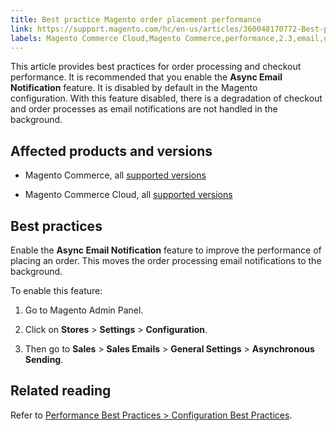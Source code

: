 ```yaml
---
title: Best practice Magento order placement performance 
link: https://support.magento.com/hc/en-us/articles/360048170772-Best-practice-Magento-order-placement-performance-
labels: Magento Commerce Cloud,Magento Commerce,performance,2.3,email,orders,best practices,2.3.x,2.4,2.4.x,asynchronous sending
---
```


This article provides best practices for order processing and checkout performance. It is recommended that you enable the **Async Email Notification** feature. It is disabled by default in the Magento configuration. With this feature disabled, there is a degradation of checkout and order processes as email notifications are not handled in the background.

## Affected products and versions

* Magento Commerce, all [supported versions](https://magento.com/sites/default/files/magento-software-lifecycle-policy.pdf)

* Magento Commerce Cloud, all [supported versions](https://magento.com/sites/default/files/magento-software-lifecycle-policy.pdf)

## Best practices

Enable the **Async Email Notification** feature to improve the performance of placing an order. This moves the order processing email notifications to the background.  
  
To enable this feature:

1. Go to Magento Admin Panel.

1. Click on **Stores** > **Settings** > **Configuration**.

1. Then go to **Sales** > **Sales Emails** > **General Settings** > **Asynchronous Sending**.

## Related reading

Refer to [Performance Best Practices > Configuration Best Practices](https://devdocs.magento.com/guides/v2.4/performance-best-practices/configuration.html#asynchronous-email-notifications).


